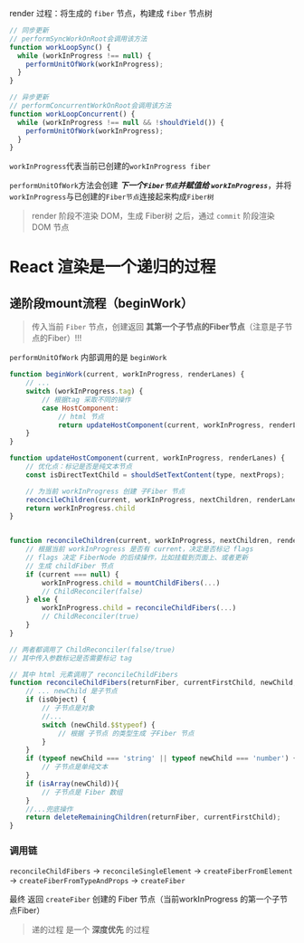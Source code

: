 render 过程：将生成的 `fiber` 节点，构建成 `fiber` 节点树

```js
// 同步更新
// performSyncWorkOnRoot会调用该方法
function workLoopSync() {
  while (workInProgress !== null) {
    performUnitOfWork(workInProgress);
  }
}

// 异步更新
// performConcurrentWorkOnRoot会调用该方法
function workLoopConcurrent() {
  while (workInProgress !== null && !shouldYield()) {
    performUnitOfWork(workInProgress);
  }
}
```

`workInProgress`代表当前已创建的`workInProgress fiber`

`performUnitOfWork`方法会创建 ***下一个`Fiber节点`并赋值给 `workInProgress`***，并将`workInProgress`与已创建的`Fiber节点`连接起来构成`Fiber树`

> render 阶段不渲染 DOM，生成 Fiber树 之后，通过 `commit`  阶段渲染 DOM 节点




# React 渲染是一个**递归的过程**

## 递阶段mount流程（beginWork）

> 传入当前 `Fiber` 节点，创建返回 **其第一个子节点的Fiber节点**（注意是子节点的Fiber）!!!

`performUnitOfWork` 内部调用的是 `beginWork`
```js
function beginWork(current, workInProgress, renderLanes) {
	// ...
	switch (workInProgress.tag) {
		// 根据tag 采取不同的操作
		case HostComponent:
			// html 节点
			return updateHostComponent(current, workInProgress, renderLanes);
	}
}

function updateHostComponent(current, workInProgress, renderLanes) {
	// 优化点：标记是否是纯文本节点
	const isDirectTextChild = shouldSetTextContent(type, nextProps);

	// 为当前 workInProgress 创建 子Fiber 节点
	reconcileChildren(current, workInProgress, nextChildren, renderLanes)
	return workInProgress.child
}


function reconcileChildren(current, workInProgress, nextChildren, renderLanes) {
	// 根据当前 workInProgress 是否有 current，决定是否标记 flags
	// flags 决定 FiberNode 的后续操作，比如挂载到页面上、或者更新
	// 生成 childFiber 节点
	if (current === null) {
		workInProgress.child = mountChildFibers(...)
		// ChildReconciler(false)
	} else {
		workInProgress.child = reconcileChildFibers(...)
		// ChildReconciler(true)
	}
}

// 两者都调用了 ChildReconciler(false/true)
// 其中传入参数标记是否需要标记 tag

// 其中 html 元素调用了 reconcileChildFibers
function reconcileChildFibers(returnFiber, currentFirstChild, newChild, lanes) {
	// ... newChild 是子节点
	if (isObject) {
		// 子节点是对象
		//...
		switch (newChild.$$typeof) {
			// 根据 子节点 的类型生成 子Fiber 节点
		}
	}
	if (typeof newChild === 'string' || typeof newChild === 'number') {
		// 子节点是单纯文本
	}
	if (isArray(newChild)){
		// 子节点是 Fiber 数组
	}
	//...兜底操作
	return deleteRemainingChildren(returnFiber, currentFirstChild);
}
```

### 调用链
`reconcileChildFibers`  -> `reconcileSingleElement`  -> `createFiberFromElement` -> `createFiberFromTypeAndProps`  -> `createFiber`

最终 返回 `createFiber` 创建的 Fiber  节点（当前workInProgress 的第一个子节点Fiber）

> 递的过程 是一个 **深度优先** 的过程
